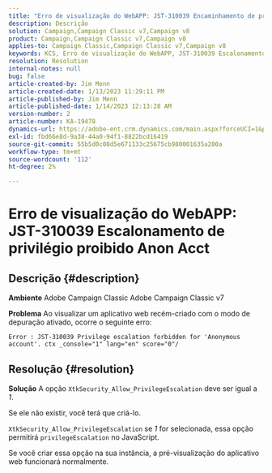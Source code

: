 ```yaml
---
title: "Erro de visualização do WebAPP: JST-310039 Encaminhamento de privilégio proibido Anon Acct"
description: Descrição
solution: Campaign,Campaign Classic v7,Campaign v8
product: Campaign,Campaign Classic v7,Campaign v8
applies-to: Campaign Classic,Campaign Classic v7,Campaign v8
keywords: KCS, Erro de visualização do WebAPP, JST-310039 Escalonamento de privilégio proibido para "Conta anônima". ctx _console="1" lang=", ACC, Adobe Campaign Classic, Adobe Campaign Classic v7
resolution: Resolution
internal-notes: null
bug: false
article-created-by: Jim Menn
article-created-date: 1/13/2023 11:29:11 PM
article-published-by: Jim Menn
article-published-date: 1/14/2023 12:13:28 AM
version-number: 2
article-number: KA-19478
dynamics-url: https://adobe-ent.crm.dynamics.com/main.aspx?forceUCI=1&pagetype=entityrecord&etn=knowledgearticle&id=31556c12-9a93-ed11-aad1-6045bd0065f9
exl-id: fbd66e8d-9a38-44a0-94f1-8822bcd16419
source-git-commit: 55b5d0c08d5e671133c25675cb980001635a280a
workflow-type: tm+mt
source-wordcount: '112'
ht-degree: 2%

---
```


# Erro de visualização do WebAPP: JST-310039 Escalonamento de privilégio proibido Anon Acct

## Descrição {#description}


<b>Ambiente</b>
Adobe Campaign Classic Adobe Campaign Classic v7

<b>Problema</b>
Ao visualizar um aplicativo web recém-criado com o modo de depuração ativado, ocorre o seguinte erro:


```
Error : JST-310039 Privilege escalation forbidden for 'Anonymous account'. ctx _console="1" lang="en" score="0"/
```



## Resolução {#resolution}


<b>Solução</b>
A opção `XtkSecurity_Allow_PrivilegeEscalation` deve ser igual a *1*.

Se ele não existir, você terá que criá-lo.

`XtkSecurity_Allow_PrivilegeEscalation` se *1* for selecionada, essa opção permitirá `privilegeEscalation` no JavaScript.

Se você criar essa opção na sua instância, a pré-visualização do aplicativo web funcionará normalmente.

